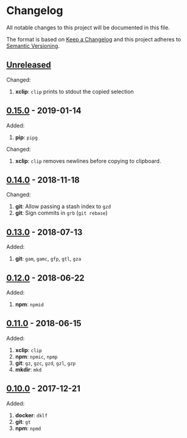 # Changelog

All notable changes to this project will be documented in this file.

The format is based on [Keep a Changelog](http://keepachangelog.com/en/1.0.0/)
and this project adheres to [Semantic Versioning](http://semver.org/spec/v2.0.0.html).


## [Unreleased][unreleased]

Changed:

1. **xclip**: `clip` prints to stdout the copied selection


## [0.15.0][0.15.0] - 2019-01-14

Added:

1. **pip**: `pipg`

Changed:

1. **xclip**: `clip` removes newlines before copying to clipboard.


## [0.14.0][0.14.0] - 2018-11-18

Changed:

1. **git**: Allow passing a stash index to `gzd`
1. **git**: Sign commits in `grb` (`git rebase`)


## [0.13.0][0.13.0] - 2018-07-13

Added:

1. **git**: `gam`, `gamc`, `gfp`, `gtl`, `gza`


## [0.12.0][0.12.0] - 2018-06-22

Added:

1. **npm**: `npmid`


## [0.11.0][0.11.0] - 2018-06-15

Added:

1. **xclip**: `clip`
1. **npm**: `npmic`, `npmp`
1. **git**: `gz`, `gzc`, `gzd`, `gzl`, `gzp`
1. **mkdir**: `mkd`


## [0.10.0][0.10.0] - 2017-12-21

Added:

1. **docker**: `dklf`
1. **git**: `gt`
1. **npm**: `npmd`


[0.10.0]:https://github.com/GochoMugo/fancy-aliases/releases/tag/v0.10.0
[0.11.0]:https://github.com/GochoMugo/fancy-aliases/releases/tag/v0.11.0
[0.12.0]:https://github.com/GochoMugo/fancy-aliases/releases/tag/v0.12.0
[0.13.0]:https://github.com/GochoMugo/fancy-aliases/releases/tag/v0.13.0
[0.14.0]:https://github.com/GochoMugo/fancy-aliases/releases/tag/v0.14.0
[0.15.0]:https://github.com/GochoMugo/fancy-aliases/releases/tag/v0.15.0
[unreleased]:https://github.com/GochoMugo/fancy-aliases/compare/v0.15.0...master
